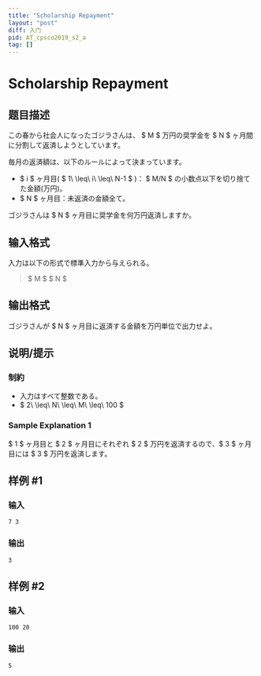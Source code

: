 ```yaml
---
title: "Scholarship Repayment"
layout: "post"
diff: 入门
pid: AT_cpsco2019_s2_a
tag: []
---
```


# Scholarship Repayment

## 题目描述

[problemUrl]: https://atcoder.jp/contests/cpsco2019-s2/tasks/cpsco2019_s2_a

この春から社会人になったゴジラさんは、 $ M $ 万円の奨学金を $ N $ ヶ月間に分割して返済しようとしています。

毎月の返済額は、以下のルールによって決まっています。

- $ i $ ヶ月目( $ 1\ \leq\ i\ \leq\ N-1 $ )： $ M/N $ の小数点以下を切り捨てた金額(万円)。
- $ N $ ヶ月目：未返済の金額全て。

ゴジラさんは $ N $ ヶ月目に奨学金を何万円返済しますか。

## 输入格式

入力は以下の形式で標準入力から与えられる。

> $ M $ $ N $

## 输出格式

ゴジラさんが $ N $ ヶ月目に返済する金額を万円単位で出力せよ。

## 说明/提示

### 制約

- 入力はすべて整数である。
- $ 2\ \leq\ N\ \leq\ M\ \leq\ 100 $

### Sample Explanation 1

$ 1 $ ヶ月目と $ 2 $ ヶ月目にそれぞれ $ 2 $ 万円を返済するので、$ 3 $ ヶ月目には $ 3 $ 万円を返済します。

## 样例 #1

### 输入

```
7 3
```

### 输出

```
3
```

## 样例 #2

### 输入

```
100 20
```

### 输出

```
5
```

